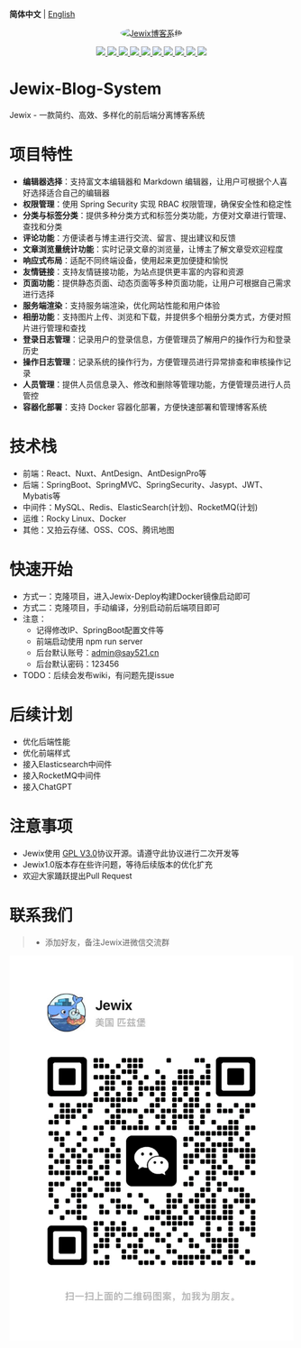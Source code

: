**简体中文** | [English](README_en.md)
<p align=center>
    <a href="https://www.say521.cn">
    <img src="https://avatars.githubusercontent.com/u/136668345?s=88&v=4"  width="200" hight="200" alt="Jewix博客系统" style="border-radius: 50%">
    </a>
</p>

<p align="center">
   <a target="_blank" href="#">
      <img style="display: inline-block;" src="https://img.shields.io/badge/JDK-8-blue"/>
      <img style="display: inline-block;" src="https://img.shields.io/badge/TypeScript-4.9.5-blue"/>
      <img style="display: inline-block;" src="https://img.shields.io/badge/SpringBoot-2.5.6-green"/>
      <img style="display: inline-block;" src="https://img.shields.io/badge/Mybatis-2.2.2-red"/>
      <img style="display: inline-block;" src="https://img.shields.io/badge/React-18.2.0-blue"/>
      <img style="display: inline-block;" src="https://img.shields.io/badge/Next.js-13.1.6-orange"/>
      <img style="display: inline-block;" src="https://img.shields.io/badge/Antd-5.2.2-pink"/>
      <img style="display: inline-block;" src="https://img.shields.io/badge/Redis-6.0-red"/>
      <img style="display: inline-block;" src="https://img.shields.io/badge/Docker-24.0.2-blue"/>
      <img style="display: inline-block;" src="https://img.shields.io/badge/Rocky Linux-8.5.0-yellow"/>
    </a>
</p>

# Jewix-Blog-System
Jewix - 一款简约、高效、多样化的前后端分离博客系统

# 项目特性
- <b>编辑器选择</b>：支持富文本编辑器和 Markdown 编辑器，让用户可根据个人喜好选择适合自己的编辑器
- <b>权限管理</b>：使用 Spring Security 实现 RBAC 权限管理，确保安全性和稳定性
- <b>分类与标签分类</b>：提供多种分类方式和标签分类功能，方便对文章进行管理、查找和分类
- <b>评论功能</b>：方便读者与博主进行交流、留言、提出建议和反馈
- <b>文章浏览量统计功能</b>：实时记录文章的浏览量，让博主了解文章受欢迎程度
- <b>响应式布局</b>：适配不同终端设备，使用起来更加便捷和愉悦
- <b>友情链接</b>：支持友情链接功能，为站点提供更丰富的内容和资源
- <b>页面功能</b>：提供静态页面、动态页面等多种页面功能，让用户可根据自己需求进行选择
- <b>服务端渲染</b>：支持服务端渲染，优化网站性能和用户体验
- <b>相册功能</b>：支持图片上传、浏览和下载，并提供多个相册分类方式，方便对照片进行管理和查找
- <b>登录日志管理</b>：记录用户的登录信息，方便管理员了解用户的操作行为和登录历史
- <b>操作日志管理</b>：记录系统的操作行为，方便管理员进行异常排查和审核操作记录
- <b>人员管理</b>：提供人员信息录入、修改和删除等管理功能，方便管理员进行人员管控
- <b>容器化部署</b>：支持 Docker 容器化部署，方便快速部署和管理博客系统

# 技术栈
- 前端：React、Nuxt、AntDesign、AntDesignPro等
- 后端：SpringBoot、SpringMVC、SpringSecurity、Jasypt、JWT、Mybatis等
- 中间件：MySQL、Redis、ElasticSearch(计划)、RocketMQ(计划)
- 运维：Rocky Linux、Docker
- 其他：又拍云存储、OSS、COS、腾讯地图

# 快速开始
- 方式一：克隆项目，进入Jewix-Deploy构建Docker镜像启动即可
- 方式二：克隆项目，手动编译，分别启动前后端项目即可
- 注意：
  - 记得修改IP、SpringBoot配置文件等
  - 前端启动使用 npm run server
  - 后台默认账号：admin@say521.cn
  - 后台默认密码：123456
- TODO：后续会发布wiki，有问题先提issue

# 后续计划
- 优化后端性能
- 优化前端样式
- 接入Elasticsearch中间件
- 接入RocketMQ中间件
- 接入ChatGPT


# 注意事项
- Jewix使用 [GPL V3.0](https://github.com/aomsir/jewix-blog/blob/master/LICENSE)协议开源。请遵守此协议进行二次开发等
- Jewix1.0版本存在些许问题，等待后续版本的优化扩充
- 欢迎大家踊跃提出Pull Request

# 联系我们
> - 添加好友，备注Jewix进微信交流群

![联系我们](./assests/connect.jpg)
